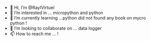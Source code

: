 - 👋 Hi, I’m @RaylVirtuel
- 👀 I’m interested in ... micropython  and python
- 🌱 I’m currently learning ...python did not found any book on mycro python !
- 💞️ I’m looking to collaborate on ... data logger
- 📫 How to reach me ... !

<!---
RaylVirtuel/RaylVirtuel is a ✨ special ✨ repository because its `README.md` (this file) appears on your GitHub profile.
You can click the Preview link to take a look at your changes.
--->
